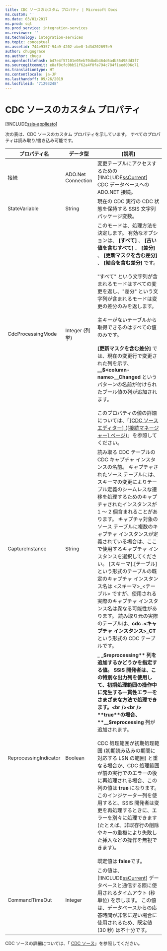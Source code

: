 ```yaml
---
title: CDC ソースのカスタム プロパティ | Microsoft Docs
ms.custom: ''
ms.date: 03/01/2017
ms.prod: sql
ms.prod_service: integration-services
ms.reviewer: ''
ms.technology: integration-services
ms.topic: conceptual
ms.assetid: 744e9357-94a9-4202-abe8-1d3d202697e9
author: chugugrace
ms.author: chugu
ms.openlocfilehash: b47e4f57101e05eb70dbdb464d6a4b36498dd3f7
ms.sourcegitcommit: e8af8cfc0bb51f62a4f0fa794c784f1aed006c71
ms.translationtype: HT
ms.contentlocale: ja-JP
ms.lasthandoff: 09/26/2019
ms.locfileid: "71293248"
---
```

# <a name="cdc-source-custom-properties"></a>CDC ソースのカスタム プロパティ

[!INCLUDE[ssis-appliesto](../../includes/ssis-appliesto-ssvrpluslinux-asdb-asdw-xxx.md)]


  次の表は、CDC ソースのカスタム プロパティを示しています。 すべてのプロパティは読み取り/書き込み可能です。  
  
|プロパティ名|データ型|[説明]|  
|-------------------|---------------|-----------------|  
|接続|ADO.Net Connection|変更テーブルにアクセスするための [!INCLUDE[ssCurrent](../../includes/sscurrent-md.md)] CDC データベースへの ADO.NET 接続。|  
|StateVariable|String|現在の CDC 実行の CDC 状態を保持する SSIS 文字列パッケージ変数。|  
|CdcProcessingMode|Integer (列挙)|このモードは、処理方法を決定します。 有効なオプションは、 **[すべて]** 、 **[古い値を含むすべて]** 、 **[差分]** 、 **[更新マスクを含む差分]** 、 **[結合を含む差分]** です。<br /><br /> "すべて" という文字列が含まれるモードはすべての変更を返し、"差分" という文字列が含まれるモードは変更の差分のみを返します。<br /><br /> 主キーがないテーブルから取得できるのはすべての値のみです。<br /><br /> **[更新マスクを含む差分]** では、現在の変更行で変更された列を示す、 **__$\<column-name>\__Changed** というパターンの名前が付けられたブール値の列が追加されます。<br /><br /> このプロパティの値の詳細については、「[[CDC ソース エディター] ([接続マネージャー] ページ)](../../integration-services/data-flow/cdc-source-editor-connection-manager-page.md)」を参照してください。|  
|CaptureInstance|String|読み取る CDC テーブルの CDC キャプチャ インスタンスの名前。 キャプチャされたソース テーブルには、スキーマの変更によりテーブル定義のシームレスな遷移を処理するためのキャプチャされたインスタンスが 1 ～ 2 個含まれることがあります。 キャプチャ対象のソース テーブルに複数のキャプチャ インスタンスが定義されている場合は、ここで使用するキャプチャ インスタンスを選択してください。 [スキーマ].[テーブル] という形式のテーブルの既定のキャプチャ インスタンス名は \<スキーマ>_\<テーブル> ですが、使用される実際のキャプチャ インスタンス名は異なる可能性があります。 読み取り元の実際のテーブルは、**cdc .\<キャプチャ インスタンス>_CT** という形式の CDC テーブルです。|  
|ReprocessingIndicator|Boolean|_ **_$reprocessing** 列を追加するかどうかを指定する値。 SSIS 開発者は、この特別な出力列を使用して、初期処理範囲の操作中に発生する一貫性エラーをさまざまな方法で処理できます。<br /><br /> **true**の場合、  **__$reprocessing** 列が追加されます。<br /><br /> CDC 処理範囲が初期処理範囲 (初期読み込みの期間に対応する LSN の範囲) と重なる場合か、CDC 処理範囲が前の実行でのエラーの後に再処理される場合、この列の値は **true** になります。 このインジケーター列を使用すると、SSIS 開発者は変更を再処理するときに、エラーを別々に処理できます (たとえば、非既存行の削除やキーの重複により失敗した挿入などの操作を無視できます)。<br /><br /> 既定値は **false**です。|  
|CommandTimeOut|Integer|この値は、 [!INCLUDE[ssCurrent](../../includes/sscurrent-md.md)] データベースと通信する際に使用されるタイムアウト (秒単位) を示します。 この値は、データベースからの応答時間が非常に遅い場合に使用されるため、既定値 (30 秒) は不十分です。|  
  
 CDC ソースの詳細については、「 [CDC ソース](../../integration-services/data-flow/cdc-source.md)」を参照してください。  
  
  
